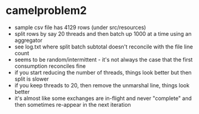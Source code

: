 # camelproblem2

* sample csv file has 4129 rows (under src/resources)
* split rows by say 20 threads and then batch up 1000 at a time using an aggregator
* see log.txt where split batch subtotal doesn't reconcile with the file line count
* seems to be random/intermittent - it's not always the case that the first consumption reconciles fine
* if you start reducing the number of threads, things look better but then split is slower
* if you keep threads to 20, then remove the unmarshal line, things look better
* it's almost like some exchanges are in-flight and never "complete" and then sometimes re-appear in the next iteration